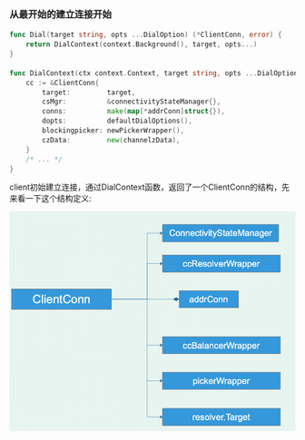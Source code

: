 ### 从最开始的建立连接开始
```go
func Dial(target string, opts ...DialOption) (*ClientConn, error) {
	return DialContext(context.Background(), target, opts...)
}

func DialContext(ctx context.Context, target string, opts ...DialOption) (conn *ClientConn, err error) {
	cc := &ClientConn{
		target:         target,
		csMgr:          &connectivityStateManager{},
		conns:          make(map[*addrConn]struct{}),
		dopts:          defaultDialOptions(),
		blockingpicker: newPickerWrapper(),
		czData:         new(channelzData),
	}
	/* ... */
}	
```

client初始建立连接，通过DialContext函数，返回了一个ClientConn的结构，先来看一下这个结构定义:

![ClientConn](../images/ClientConn.png)

